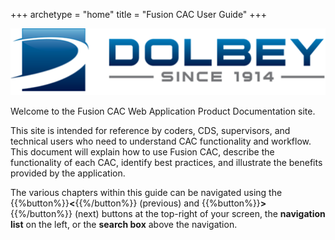 +++
archetype = "home"
title = "Fusion CAC User Guide"
+++

![Dolbey Logo](DOLBEYBlueLogo.png)

Welcome to the Fusion CAC Web Application Product Documentation site.

This site is intended for reference by coders, CDS, supervisors, and technical users who need to understand CAC functionality and workflow. This document will explain how to use Fusion CAC, describe the functionality of each CAC, identify best practices, and illustrate the benefits provided by the application.

The various chapters within this guide can be navigated using the {{%button%}}**<**{{%/button%}} (previous) and {{%button%}}**>**{{%/button%}} (next) buttons at the top-right of your screen, the **navigation list** on the left, or the **search box** above the navigation.
